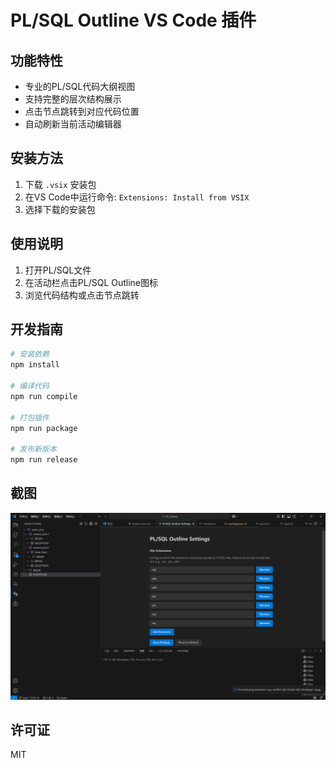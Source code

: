 # PL/SQL Outline VS Code 插件

## 功能特性
- 专业的PL/SQL代码大纲视图
- 支持完整的层次结构展示
- 点击节点跳转到对应代码位置
- 自动刷新当前活动编辑器

## 安装方法
1. 下载 `.vsix` 安装包
2. 在VS Code中运行命令: `Extensions: Install from VSIX`
3. 选择下载的安装包

## 使用说明
1. 打开PL/SQL文件
2. 在活动栏点击PL/SQL Outline图标
3. 浏览代码结构或点击节点跳转

## 开发指南
```bash
# 安装依赖
npm install

# 编译代码
npm run compile

# 打包插件
npm run package

# 发布新版本
npm run release
```

## 截图
![PL/SQL Outline 截图](res/screenshot.png)

## 许可证
MIT
